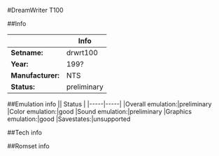 #DreamWriter T100

##Info

||Info|
|-----|-----|
|**Setname:**|drwrt100
|**Year:**|199?
|**Manufacturer:**|NTS
|**Status:**|preliminary

##Emulation info
|| Status |
|-----|-----|
|Overall emulation:|preliminary
|Color emulation:|good
|Sound emulation:|preliminary
|Graphics emulation:|good
|Savestates:|unsupported

##Tech info

##Romset info

<!--- START OF EDITED COMMENT DO NOT TOUCH TEXT ABOVE-->
